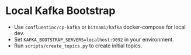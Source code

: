 # Local Kafka Bootstrap

- Use `confluentinc/cp-kafka` or `bitnami/kafka` docker-compose for local dev.
- Set `KAFKA_BOOTSTRAP_SERVERS=localhost:9092` in your environment.
- Run `scripts/create_topics.py` to create initial topics.
